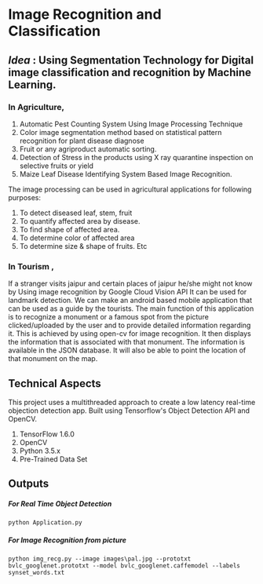 # Image Recognition and Classification
## _Idea_ : Using Segmentation Technology for Digital image classification and recognition by Machine Learning.

### In Agriculture,

1. Automatic Pest Counting System Using Image Processing Technique
2. Color image segmentation method based on statistical pattern recognition for plant disease diagnose
3. Fruit or any agriproduct automatic sorting. 
4. Detection of Stress in the products using X ray quarantine inspection on selective fruits or yield
5. Maize Leaf Disease Identifying System Based Image Recognition.

The image processing can be used in agricultural
applications for following purposes:
1. To detect diseased leaf, stem, fruit
2. To quantify affected area by disease.
3. To find shape of affected area.
4. To determine color of affected area
5. To determine size & shape of fruits.
Etc

### In Tourism ,
If a stranger visits jaipur and certain places of jaipur he/she might not know by Using image recognition by Google Cloud Vision API It can be used for landmark detection.
We can make an android based mobile application that can be used as a guide by the tourists. The main function of this application is to recognize a monument or a famous spot from the picture clicked/uploaded by the user and to provide detailed information regarding it. This is achieved by using open-cv for image recognition. It then displays the information that is associated with that monument. The information is available in the JSON database. It will also be able to point the location of that monument on the map.

## Technical Aspects

This project uses a multithreaded approach to create a low latency real-time objection detection app. Built using Tensorflow's Object Detection API and OpenCV.

1. TensorFlow 1.6.0
2. OpenCV
3. Python 3.5.x
4. Pre-Trained Data Set

## Outputs

##### For Real Time Object Detection
```
python Application.py
```

##### For Image Recognition from picture
```
python img_recg.py --image images\pal.jpg --prototxt bvlc_googlenet.prototxt --model bvlc_googlenet.caffemodel --labels synset_words.txt
```



